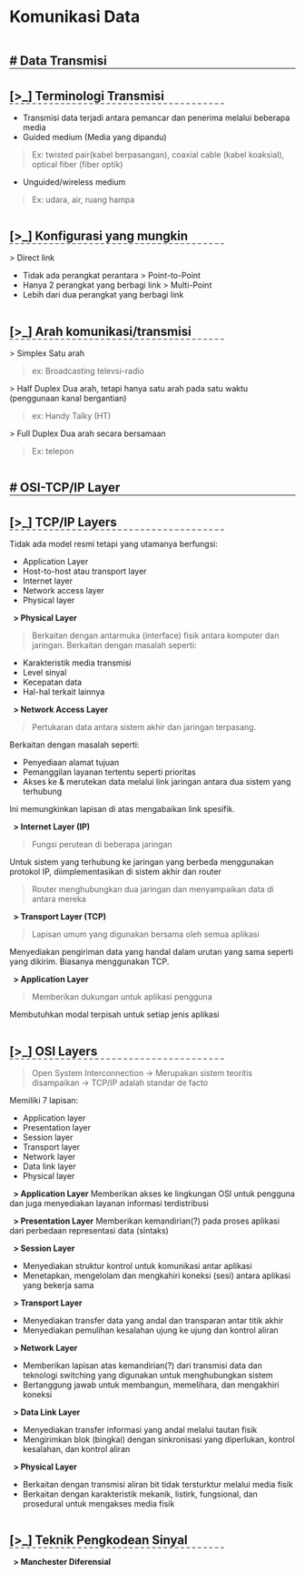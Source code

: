 <h1 style="font-size: 28px"> Komunikasi Data </h1>

<h2 style="margin-bottom: 5px; border-bottom: 2px solid grey; display: inline-block; width: 100%"># Data Transmisi</h2>

<h2 style="margin-bottom: 1px; border-bottom: 2px dashed grey; display: inline-block; width: 75%">[>_] Terminologi Transmisi</h2>

- Transmisi data terjadi antara pemancar dan penerima melalui beberapa media
- Guided medium (Media yang dipandu)
>	Ex: twisted pair(kabel berpasangan), coaxial cable (kabel koaksial), optical fiber (fiber optik)
- Unguided/wireless medium
>	Ex: udara, air, ruang hampa

<h2 style="margin-bottom: 1px; border-bottom: 2px dashed grey; display: inline-block; width: 75%">[>_] Konfigurasi yang mungkin</h2>

\> Direct link
- Tidak ada perangkat perantara
\> Point-to-Point
- Hanya 2 perangkat yang berbagi link
\> Multi-Point
- Lebih dari dua perangkat yang berbagi link

<h2 style="margin-bottom: 1px; border-bottom: 2px dashed grey; display: inline-block; width: 75%">[>_] Arah komunikasi/transmisi</h2>

\> Simplex
Satu arah
>	ex: Broadcasting televsi-radio

\> Half Duplex
Dua arah, tetapi hanya satu arah pada satu waktu (penggunaan kanal bergantian)
>	ex: Handy Talky (HT)

\> Full Duplex
Dua arah secara bersamaan
>	Ex: telepon

<h2 style="margin-bottom: 5px; border-bottom: 2px solid grey; display: inline-block; width: 100%"># OSI-TCP/IP Layer</h2>

<h2 style="margin-bottom: 1px; border-bottom: 2px dashed grey; display: inline-block; width: 75%">[>_] TCP/IP Layers</h2>

Tidak ada model resmi tetapi yang utamanya berfungsi:
- Application Layer
- Host-to-host atau transport layer
- Internet layer
- Network access layer
- Physical layer

<b> &nbsp; > Physical Layer</b>
> Berkaitan dengan antarmuka (interface) fisik antara komputer dan jaringan.
Berkaitan dengan masalah seperti:
- Karakteristik media transmisi
- Level sinyal
- Kecepatan data
- Hal-hal terkait lainnya

<b> &nbsp; > Network Access Layer</b>
>	Pertukaran data antara sistem akhir dan jaringan terpasang.

Berkaitan dengan masalah seperti:
- Penyediaan alamat tujuan
- Pemanggilan layanan tertentu seperti prioritas
- Akses ke & merutekan data melalui link jaringan antara dua sistem yang terhubung

Ini memungkinkan lapisan di atas mengabaikan link spesifik.

<b> &nbsp; > Internet Layer (IP)</b>
>	Fungsi perutean di beberapa jaringan 

Untuk sistem yang terhubung ke jaringan yang berbeda menggunakan protokol IP, diimplementasikan di sistem akhir dan router
>	Router menghubungkan dua jaringan dan menyampaikan data di antara mereka

<b> &nbsp; > Transport Layer (TCP)</b>
>	Lapisan umum yang digunakan bersama oleh semua aplikasi

Menyediakan pengiriman data yang handal dalam urutan yang sama seperti yang dikirim. Biasanya menggunakan TCP.

<b> &nbsp; > Application Layer</b>
>	Memberikan dukungan untuk aplikasi pengguna

Membutuhkan modal terpisah untuk setiap jenis aplikasi

<h2 style="margin-bottom: 1px; border-bottom: 2px dashed grey; display: inline-block; width: 75%">[>_] OSI Layers</h2>

>	Open System Interconnection
>	-> Merupakan sistem teoritis disampaikan
>	-> TCP/IP adalah standar de facto

Memiliki 7 lapisan:
- Application layer
- Presentation layer
- Session layer
- Transport layer
- Network layer
- Data link layer
- Physical layer

<b> &nbsp; > Application Layer</b>
Memberikan akses ke lingkungan OSI untuk pengguna dan juga menyediakan layanan informasi terdistribusi

<b> &nbsp; > Presentation Layer</b>
Memberikan kemandirian(?) pada proses aplikasi dari perbedaan representasi data (sintaks)

<b> &nbsp; > Session Layer</b>
- Menyediakan struktur kontrol untuk komunikasi antar aplikasi
- Menetapkan, mengelolam dan mengkahiri koneksi (sesi) antara aplikasi yang bekerja sama

<b> &nbsp; > Transport Layer</b>
- Menyediakan transfer data yang andal dan transparan antar titik akhir
- Menyediakan pemulihan kesalahan ujung ke ujung dan kontrol aliran

<b> &nbsp; > Network Layer</b>
- Memberikan lapisan atas kemandirian(?) dari transmisi data dan teknologi switching yang digunakan untuk menghubungkan sistem
- Bertanggung jawab untuk membangun, memelihara, dan mengakhiri koneksi

<b> &nbsp; > Data Link Layer</b>
- Menyediakan transfer informasi yang andal melalui tautan fisik
- Mengirimkan blok (bingkai) dengan sinkronisasi yang diperlukan, kontrol kesalahan, dan kontrol aliran

<b> &nbsp; > Physical Layer</b>
- Berkaitan dengan transmisi aliran bit tidak tersturktur melalui media fisik
- Berkaitan dengan karakteristik mekanik, listirk, fungsional, dan prosedural untuk mengakses media fisik





<h2 style="margin-bottom: 1px; border-bottom: 2px dashed grey; display: inline-block; width: 75%">[>_] Teknik Pengkodean Sinyal</h2>


<b> &nbsp; > Manchester Diferensial</b>
